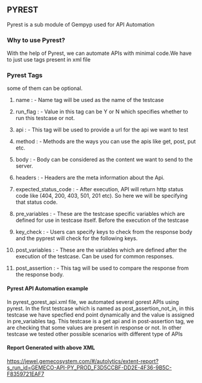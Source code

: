 ## PYREST

Pyrest is a sub module of Gempyp used for API Automation

### Why to use Pyrest?

With the help of Pyrest, we can automate APIs with minimal code.We have to just use tags present in xml file

### Pyrest Tags

some of them can be optional.  

1. name : -                Name tag will be used as the name of the testcase 

2. run_flag : -             Value in this tag can be Y or N which specifies whether to run this testcase or  not. 

3. api : -                  This tag will be used to provide a url for the api we want to test

4. method : -                Methods are the ways you can use the apis like get, post, put etc.

5. body : -                  Body can be considered as the content we want to send to the server.

6. headers : -               Headers are the meta information about the Api.

7. expected_status_code : -  After execution, API will return http status code like (404, 200, 403, 501, 201 etc). So here we will be specifying that status code.

8. pre_variables : -         These are the testcase specific variables which are defined for use in testcase itself. Before the execution of the testcase 

9. key_check : -            Users can specify keys to check from the response body and the pyprest will check for the following keys.

10. post_variables : -       These are the variables which are defined after the execution of the testcase. Can be used for common responses. 

11. post_assertion : -       This tag will be used to compare the response from the response body.   

#### Pyrest API Automation example

In pyrest_gorest_api.xml file, we automated several gorest APIs using pyrest. In the first testcase which is named as post_assertion_not_in, in this testcase we have specfied end point dynamically and the value is assigned in pre_variables tag. This testcase is a get api and in post-assertion tag, we are checking that some values are present in response or not. 
In other testcase we tested other possible scenarios with different type of APIs

#### Report Generated with above XML 

https://jewel.gemecosystem.com/#/autolytics/extent-report?s_run_id=GEMECO-API-PY_PROD_F3D5CCBF-DD2E-4F36-9B5C-F8359721EAF7

